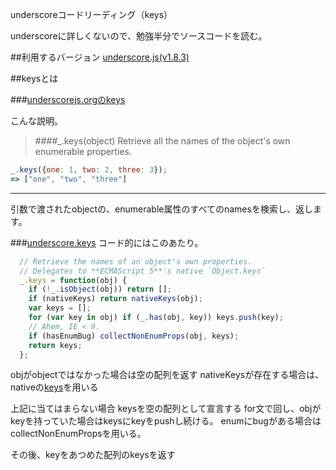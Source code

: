underscoreコードリーディング（keys）

underscoreに詳しくないので、勉強半分でソースコードを読む。



##利用するバージョン
[underscore.js(v1.8.3)](https://github.com/jashkenas/underscore/tree/1.8.3)


##keysとは


###[underscorejs.orgのkeys](http://underscorejs.org/#keys)

こんな説明。
>####_.keys(object) 
Retrieve all the names of the object's own enumerable properties.


```javascript
_.keys({one: 1, two: 2, three: 3});
=> ["one", "two", "three"]

```
------------- 

引数で渡されたobjectの、enumerable属性のすべてのnamesを検索し、返します。


###[underscore.keys](https://github.com/jashkenas/underscore/blob/1.8.3/underscore.js#L926)
コード的にはこのあたり。

```javascript
  // Retrieve the names of an object's own properties.
  // Delegates to **ECMAScript 5**'s native `Object.keys`
  _.keys = function(obj) {
    if (!_.isObject(obj)) return [];
    if (nativeKeys) return nativeKeys(obj);
    var keys = [];
    for (var key in obj) if (_.has(obj, key)) keys.push(key);
    // Ahem, IE < 9.
    if (hasEnumBug) collectNonEnumProps(obj, keys);
    return keys;
  };
```


objがobjectではなかった場合は空の配列を返す
nativeKeysが存在する場合は、nativeの[keys](https://developer.mozilla.org/ja/docs/Web/JavaScript/Reference/Global_Objects/Object/keys)を用いる

上記に当てはまらない場合
keysを空の配列として宣言する
for文で回し、objがkeyを持っていた場合はkeysにkeyをpushし続ける。
enumにbugがある場合はcollectNonEnumPropsを用いる。

その後、keyをあつめた配列のkeysを返す

